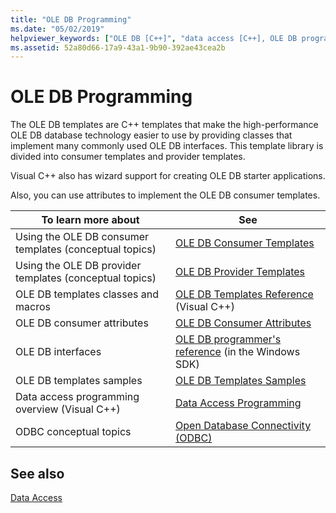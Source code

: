 ```yaml
---
title: "OLE DB Programming"
ms.date: "05/02/2019"
helpviewer_keywords: ["OLE DB [C++]", "data access [C++], OLE DB programming", "OLE DB [C++], about OLE DB"]
ms.assetid: 52a80d66-17a9-43a1-9b90-392ae43cea2b
---
```

# OLE DB Programming

The OLE DB templates are C++ templates that make the high-performance OLE DB database technology easier to use by providing classes that implement many commonly used OLE DB interfaces. This template library is divided into consumer templates and provider templates.

Visual C++ also has wizard support for creating OLE DB starter applications.

Also, you can use attributes to implement the OLE DB consumer templates.

|To learn more about|See|
|-------------------------|---------|
|Using the OLE DB consumer templates (conceptual topics)|[OLE DB Consumer Templates](../../data/oledb/ole-db-consumer-templates-cpp.md)|
|Using the OLE DB provider templates (conceptual topics)|[OLE DB Provider Templates](../../data/oledb/ole-db-provider-templates-cpp.md)|
|OLE DB templates classes and macros|[OLE DB Templates Reference](../../data/oledb/ole-db-templates.md) (Visual C++)|
|OLE DB consumer attributes|[OLE DB Consumer Attributes](../../windows/ole-db-consumer-attributes.md)|
|OLE DB interfaces|[OLE DB programmer's reference](/sql/connect/oledb/oledb-driver-for-sql-server) (in the Windows SDK)|
|OLE DB templates samples|[OLE DB Templates Samples](https://github.com/Microsoft/VCSamples)|
|Data access programming overview (Visual C++)|[Data Access Programming](../../data/data-access-programming-mfc-atl.md)|
|ODBC conceptual topics|[Open Database Connectivity (ODBC)](../../data/odbc/open-database-connectivity-odbc.md)|

## See also

[Data Access](../data-access-in-cpp.md)
